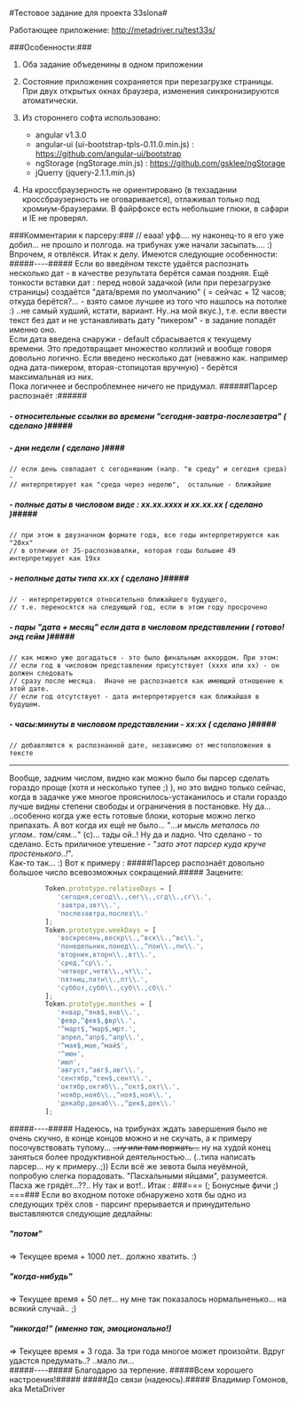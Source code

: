 #Тестовое задание для проекта 33slona#  

Работающее приложение: http://metadriver.ru/test33s/

###Особенности:###

1. Оба задание объеденины в одном приложении

2. Состояние приложения сохраняется при перезагрузке страницы.  При двух открытых окнах браузера, изменения синхронизируются атоматически. 

3. Из стороннего софта использовано:
   - angular v1.3.0
   - angular-ui (ui-bootstrap-tpls-0.11.0.min.js) : https://github.com/angular-ui/bootstrap
   - ngStorage (ngStorage.min.js) : https://github.com/gsklee/ngStorage
   - jQuerry (jquery-2.1.1.min.js)

4. На кроссбраузерность не ориентировано (в техзадании кроссбраузерность не оговаривается), отлаживал только под хромиум-браузерами.
   В файрфоксе есть небольшие глюки, в сафари и IE не проверял.

###Комментарии к парсеру:###
// eaaa! уфф.... ну наконец-то я его уже добил... не прошло и полгода. на трибунах уже начали засыпать.... :)
Впрочем, я отвлёкся.  Итак к делу.  Имеются следующие особенности:
#####----#####
Если во введёном тексте удаётся распознать несколько дат - в качестве результата берётся самая поздняя.
Ещё тонкости вставки дат : перед новой задачкой (или при перезагрузке страницы) создаётся "дата/время по умолчанию" 
( = сейчас + 12 часов; откуда берётся?... - взято самое лучшее из того что нашлось на потолке :) ..не самый худший, кстати, вариант. Ну..на мой вкус.), 
т.е. если ввести текст без дат и не устанавливать дату "пикером" - в задание попадёт именно оно.  
Если дата введена снаружи - default сбрасывается к текущему времени. Это предотвращает множество коллизий и вообще говоря довольно логично.
Если введено несколько дат (неважно как. например одна дата-пикером, вторая-стопицотая вручную) - берётся максимальная из них.  
Пока логичнее и беспроблемнее ничего не придумал. 
######Парсер распознаёт :######
##### - относительные ссылки во времени "сегодня-завтра-послезавтра"    ( сделано )#####
##### - дни недели    ( сделано )####
    // если день совпадает с сегодняшним (напр. "в среду" и сегодня среда) -
    // интерпретирует как "среда через неделю",  остальные - ближайшие
##### - полные даты в числовом виде : xx.xx.xxxx и xx.xx.xx  ( сделано )#####
    // при этом в двузначном формате года, все годы интерпретируются как "20xx"
    // в отличии от JS-распознавалки, которая годы большие 49 интерпретирует как 19xx
##### - неполные даты типа xx.xx  ( сделано )#####
    // - интерпретируются относительно ближайшего будущего,
    // т.е. переносятся на следующий год, если в этом году просрочено
##### - пары "дата + месяц" если дата в числовом представлении ( готово! энд гейм )#####
    // как можно уже догадаться - это было финальным аккордом. При этом:  
    // если год в числовом представлении присутствует (xxxx или xx) - он должен следовать 
    // сразу после месяца.  Иначе не распознается как имеющий отношение к этой дате.
    // если год отсутствует - дата интерпретируется как ближайшая в будущем.
##### - часы:минуты в числовом представлении - xx:xx ( сделано )#####  
    // добавляются к распознанной дате, независимо от местоположения в тексте
------------------------------------------------------------------------------------------------------------------  

Вообще, задним числом, видно как можно было бы парсер сделать гораздо проще (хотя и несколько тупее ;) ),
но это видно только сейчас, когда в задачке уже многое прояснилось-устаканилось и стали гораздо лучше
 видны степени свободы и ограничения в постановке. Ну да... ..особенно когда уже есть готовые блоки, которые можно легко припахать.
 А вот когда их ещё не было... "*...и мысль металась по углам.. там/сям...*" (с)... тады ой..! Ну да и ладно. Что сделано - то сделано.
  Есть приличное утешение - "*зато этот парсер куда круче простенького..!*".   
Как-то так...  :)  Вот к примеру :
#####Парсер распознаёт довольно большое число всевозможных сокращений.#####
Зацените:
```js
         Token.prototype.relativeDays = [
            'сегодня,сегод\\.,сег\\.,сгд\\.,сг\\.',
            'завтра,звт\\.',
            'послезавтра,послез\\.'
         ];
         Token.prototype.weekDays = [
            'воскресень,воскр\\.,^вск\\.,^вс\\.',
            'понедельник,понед\\.,^пон\\.,пн\\.',
            'вторник,вторн\\.,вт\\.',
            'сред,^ср\\.',
            'четверг,четв\\.,чт\\.',
            'пятниц,пятн\\.,пт\\.',
            'суббот,субб\\.,суб\\.,сб\\.'
         ];
         Token.prototype.monthes = [
            'январ,^янв$,янв\\.',
            'февр,^фев$,фвр\\.',
            '^март$,^мар$,мрт.',
            'апрел,^апр$,^апр\\.',
            '^мая$,мае,^май$',
            '^июн',
            'июл',
            'август,^авг$,авг\\.',
            'сентябр,^сен$,сент\\.',
            'октябр,октяб\\.,^окт$,окт\\.',
            'ноябр,нояб\\.,^ноя$,ноя\\.',
            'декабр,декаб\\.,^дек$,дек\\.'
         ];
```
#####----#####
Надеюсь, на трибунах ждать завершения было не очень скучно, в конце концов можно и не скучать, а к примеру посочувствовать тупому... 
~~..ну или там поржать...~~ ну на худой конец заняться более продуктивной деятельностью... (..типа написать парсер... ну к примеру..;))
Если всё же зевота была неуёмной, попробую слегка порадовать. "Пасхальными яйцами", разумеется.  Пасха же грядёт...??..  Ну так и вот!..  Итак :
###=== (; Бонусные фичи ;) ===###
Если во входном потоке обнаружено хотя бы одно из следующих трёх слов - парсинг прерывается и принудительно выставляются следующие дедлайны: 
##### "потом" #####
 => Текущее время + 1000 лет.. должно хватить. :)
##### "когда-нибудь" #####
 => Текущее время + 50 лет... ну мне так показалось нормальненько... на всякий случай.. ;)
##### "никогда\!" (именно так, эмоционально\!) #####
 => Текущее время + 3 года.  За три года многое может произойти.  Вдруг удастся предумать..? ..мало ли...   
#####----#####
Благодарю за терпение.
#####Всем хорошего настроения\!#####
#####До связи (надеюсь).#####
Владимир Гомонов, aka MetaDriver
